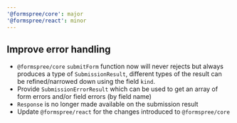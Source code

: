 ```yaml
---
'@formspree/core': major
'@formspree/react': minor
---
```


## Improve error handling

- `@formspree/core` `submitForm` function now will never rejects but always produces a type of `SubmissionResult`, different types of the result can be refined/narrowed down using the field `kind`.
- Provide `SubmissionErrorResult` which can be used to get an array of form errors and/or field errors (by field name)
- `Response` is no longer made available on the submission result
- Update `@formspree/react` for the changes introduced to `@formspree/core`
